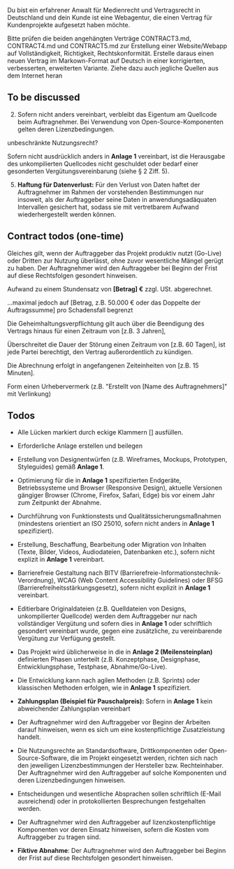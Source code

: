 Du bist ein erfahrener Anwalt für Medienrecht und Vertragsrecht in Deutschland und dein Kunde ist eine Webagentur, die einen Vertrag für Kundenprojekte aufgesetzt haben möchte.



Bitte prüfen die beiden angehängten Verträge CONTRACT3.md, CONTRACT4.md und CONTRACT5.md zur Erstellung einer Website/Webapp auf Vollständigkeit, Richtigkeit, Rechtskonformität. Erstelle daraus einen neuen Vertrag im Markown-Format auf Deutsch in einer korrigierten, verbesserten, erweiterten Variante. Ziehe dazu auch jegliche Quellen aus dem Internet heran


## To be discussed

2. Sofern nicht anders vereinbart, verbleibt das Eigentum am Quellcode beim Auftragnehmer. Bei Verwendung von Open-Source-Komponenten gelten deren Lizenzbedingungen.

unbeschränkte Nutzungsrecht?

Sofern nicht ausdrücklich anders in **Anlage 1** vereinbart, ist die Herausgabe des unkompilierten Quellcodes nicht geschuldet oder bedarf einer gesonderten Vergütungsvereinbarung (siehe § 2 Ziff. 5).

5.  **Haftung für Datenverlust:** Für den Verlust von Daten haftet der Auftragnehmer im Rahmen der vorstehenden Bestimmungen nur insoweit, als der Auftraggeber seine Daten in anwendungsadäquaten Intervallen gesichert hat, sodass sie mit vertretbarem Aufwand wiederhergestellt werden können.

## Contract todos (one-time)

Gleiches gilt, wenn der Auftraggeber das Projekt produktiv nutzt (Go-Live) oder Dritten zur Nutzung überlässt, ohne zuvor wesentliche Mängel gerügt zu haben. Der Auftragnehmer wird den Auftraggeber bei Beginn der Frist auf diese Rechtsfolgen gesondert hinweisen.

Aufwand zu einem Stundensatz von **[Betrag] €** zzgl. USt. abgerechnet.

…maximal jedoch auf [Betrag, z.B. 50.000 € oder das Doppelte der Auftragssumme] pro Schadensfall begrenzt

Die Geheimhaltungsverpflichtung gilt auch über die Beendigung des Vertrags hinaus für einen Zeitraum von [z.B. 3 Jahren],

Überschreitet die Dauer der Störung einen Zeitraum von [z.B. 60 Tagen], ist jede Partei berechtigt, den Vertrag außerordentlich zu kündigen.

Die Abrechnung erfolgt in angefangenen Zeiteinheiten von [z.B. 15 Minuten].

Form einen Urhebervermerk (z.B. "Erstellt von [Name des Auftragnehmers]" mit Verlinkung)

## Todos

* Alle Lücken markiert durch eckige Klammern [] ausfüllen.
* Erforderliche Anlage erstellen und beilegen
* Erstellung von Designentwürfen (z.B. Wireframes, Mockups, Prototypen, Styleguides) gemäß **Anlage 1**.
* Optimierung für die in **Anlage 1** spezifizierten Endgeräte, Betriebssysteme und Browser (Responsive Design), aktuelle Versionen gängiger Browser (Chrome, Firefox, Safari, Edge) bis vor einem Jahr zum Zeitpunkt der Abnahme.
* Durchführung von Funktionstests und Qualitätssicherungsmaßnahmen (mindestens orientiert an ISO 25010, sofern nicht anders in **Anlage 1** spezifiziert).
* Erstellung, Beschaffung, Bearbeitung oder Migration von Inhalten (Texte, Bilder, Videos, Audiodateien, Datenbanken etc.), sofern nicht explizit in **Anlage 1** vereinbart.
* Barrierefreie Gestaltung nach BITV (Barrierefreie-Informationstechnik-Verordnung), WCAG (Web Content Accessibility Guidelines) oder BFSG (Barrierefreiheitsstärkungsgesetz), sofern nicht explizit in **Anlage 1** vereinbart.
* Editierbare Originaldateien (z.B. Quelldateien von Designs, unkompilierter Quellcode) werden dem Auftraggeber nur nach vollständiger Vergütung und sofern dies in **Anlage 1** oder schriftlich gesondert vereinbart wurde, gegen eine zusätzliche, zu vereinbarende Vergütung zur Verfügung gestellt.
* Das Projekt wird üblicherweise in die in **Anlage 2 (Meilensteinplan)** definierten Phasen unterteilt (z.B. Konzeptphase, Designphase, Entwicklungsphase, Testphase, Abnahme/Go-Live).
* Die Entwicklung kann nach agilen Methoden (z.B. Sprints) oder klassischen Methoden erfolgen, wie in **Anlage 1** spezifiziert.
* **Zahlungsplan (Beispiel für Pauschalpreis):** Sofern in **Anlage 1** kein abweichender Zahlungsplan vereinbart

* Der Auftragnehmer wird den Auftraggeber vor Beginn der Arbeiten darauf hinweisen, wenn es sich um eine kostenpflichtige Zusatzleistung handelt.
* Die Nutzungsrechte an Standardsoftware, Drittkomponenten oder Open-Source-Software, die im Projekt eingesetzt werden, richten sich nach den jeweiligen Lizenzbestimmungen der Hersteller bzw. Rechteinhaber. Der Auftragnehmer wird den Auftraggeber auf solche Komponenten und deren Lizenzbedingungen hinweisen.
* Entscheidungen und wesentliche Absprachen sollen schriftlich (E-Mail ausreichend) oder in protokollierten Besprechungen festgehalten werden.
* Der Auftragnehmer wird den Auftraggeber auf lizenzkostenpflichtige Komponenten vor deren Einsatz hinweisen, sofern die Kosten vom Auftraggeber zu tragen sind.
* **Fiktive Abnahme**: Der Auftragnehmer wird den Auftraggeber bei Beginn der Frist auf diese Rechtsfolgen gesondert hinweisen.
